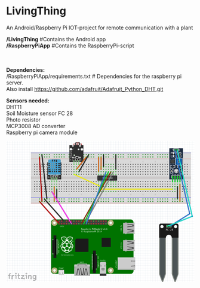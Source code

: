# LivingThing
An Android/Raspberry Pi IOT-project for remote communication with a plant

<b>/LivingThing</b> #Contains the Android app <br />
<b>/RaspberryPiApp</b> #Contains the RaspberryPi-script <br />

<br /><br />
<b>Dependencies:</b><br />
/RaspberryPiApp/requirements.txt  # Dependencies for the raspberry pi server. <br /> 
Also install https://github.com/adafruit/Adafruit_Python_DHT.git <br />
  
  
<b>Sensors needed:</b><br />
DHT11<br />
Soil Moisture sensor FC 28<br />
Photo resistor<br />
MCP3008 AD converter<br />
Raspberry pi camera module<br />


![alt tag](https://raw.githubusercontent.com/magwest/LivingThing/master/Breadboard.png)
